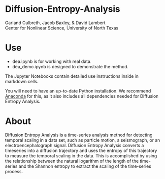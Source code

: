 # Diffusion-Entropy-Analysis

Garland Culbreth, Jacob Baxley, & David Lambert  
Center for Nonlinear Science, University of North Texas


# Use

* dea.ipynb is for working with real data.
* dea_demo.ipynb is designed to demonstrate the method.

The Jupyter Notebooks contain detailed use instructions inside in markdown cells.

You will need to have an up-to-date Python installation. We recommend [Anaconda](https://www.anaconda.com/products/individual) for this, as it also includes all dependencies needed for Diffusion Entropy Analysis.


# About

Diffusion Entropy Analysis is a time-series analysis method for detecting temporal scaling in a data set, such as particle motion, a seismograph, or an electroencephalograph signal. Diffusion Entropy Analysis converts a timeseries into a diffusion trajectory and uses the entropy of this trajectory to measure the temporal scaling in the data. This is accomplished by using the relationship between the natural logarithm of the length of the time-series and the Shannon entropy to extract the scaling of the time-series process. 
